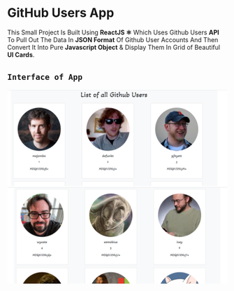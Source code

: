 # GitHub Users App 

This Small Project Is Built Using **ReactJS ⚛**  Which Uses Github Users **API** To Pull Out The Data In **JSON Format** Of Github User Accounts And Then Convert It Into Pure **Javascript Object** & Display Them In Grid of Beautiful **UI Cards**.

## `Interface of App`

![alt text](https://github.com/sarwar1227/github-users-app/blob/main/outputs/1.png?raw=true)
![alt text](https://github.com/sarwar1227/github-users-app/blob/main/outputs/2.png?raw=true)
